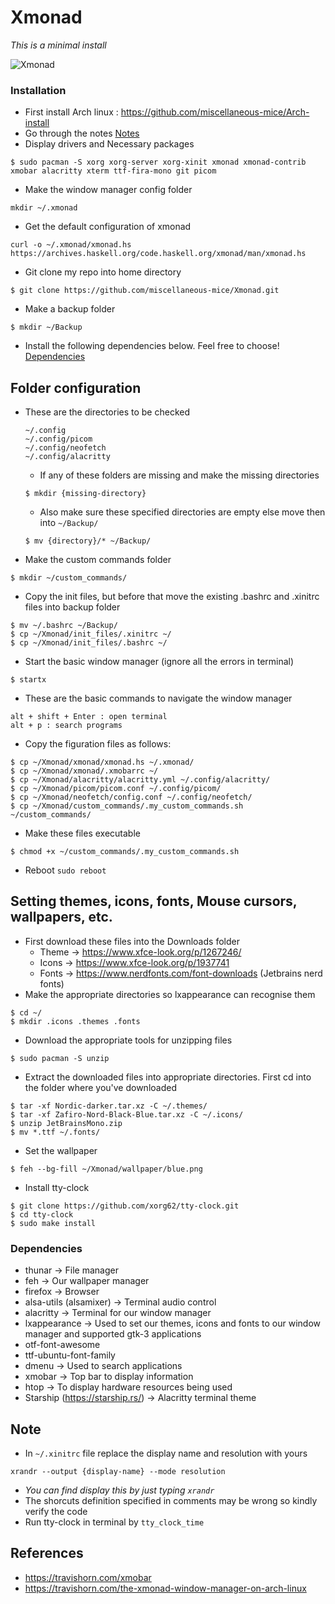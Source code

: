 # Xmonad

*This is a minimal install*

![Xmonad](https://github.com/miscellaneous-mice/Xmonad/assets/79500624/bb82dd74-69b3-40b7-9333-081a809edb2d)

### Installation
- First install Arch linux : https://github.com/miscellaneous-mice/Arch-install
- Go through the notes [Notes](https://github.com/miscellaneous-mice/Xmonad#note)
- Display drivers and Necessary packages
```
$ sudo pacman -S xorg xorg-server xorg-xinit xmonad xmonad-contrib xmobar alacritty xterm ttf-fira-mono git picom
```
- Make the window manager config folder
```
mkdir ~/.xmonad
```
- Get the default configuration of xmonad
```
curl -o ~/.xmonad/xmonad.hs https://archives.haskell.org/code.haskell.org/xmonad/man/xmonad.hs
```
- Git clone my repo into home directory
```
$ git clone https://github.com/miscellaneous-mice/Xmonad.git
```
- Make a backup folder
```
$ mkdir ~/Backup
```
- Install the following dependencies below. Feel free to choose! [Dependencies](https://github.com/miscellaneous-mice/Xmonad#dependencies)

## Folder configuration

- These are the directories to be checked
  ```
  ~/.config
  ~/.config/picom
  ~/.config/neofetch
  ~/.config/alacritty
  ```
  - If any of these folders are missing and make the missing directories
  ```
  $ mkdir {missing-directory}
  ```
  - Also make sure these specified directories are empty else move then into ```~/Backup/```
  ```
  $ mv {directory}/* ~/Backup/
  ```
- Make the custom commands folder
```
$ mkdir ~/custom_commands/
```
- Copy the init files, but before that move the existing .bashrc and .xinitrc files into backup folder
```
$ mv ~/.bashrc ~/Backup/
$ cp ~/Xmonad/init_files/.xinitrc ~/
$ cp ~/Xmonad/init_files/.bashrc ~/
```
- Start the basic window manager (ignore all the errors in terminal)
```
$ startx
```
- These are the basic commands to navigate the window manager
```
alt + shift + Enter : open terminal
alt + p : search programs
```
- Copy the figuration files as follows:
```
$ cp ~/Xmonad/xmonad/xmonad.hs ~/.xmonad/
$ cp ~/Xmonad/xmonad/.xmobarrc ~/
$ cp ~/Xmonad/alacritty/alacritty.yml ~/.config/alacritty/
$ cp ~/Xmonad/picom/picom.conf ~/.config/picom/
$ cp ~/Xmonad/neofetch/config.conf ~/.config/neofetch/
$ cp ~/Xmonad/custom_commands/.my_custom_commands.sh ~/custom_commands/
```
- Make these files executable
```
$ chmod +x ~/custom_commands/.my_custom_commands.sh
```
- Reboot ```sudo reboot```

## Setting themes, icons, fonts, Mouse cursors, wallpapers, etc.
- First download these files into the Downloads folder
  - Theme -> https://www.xfce-look.org/p/1267246/
  - Icons -> https://www.xfce-look.org/p/1937741
  - Fonts -> https://www.nerdfonts.com/font-downloads (Jetbrains nerd fonts)
- Make the appropriate directories so lxappearance can recognise them
```
$ cd ~/
$ mkdir .icons .themes .fonts
```
- Download the appropriate tools for unzipping files
```
$ sudo pacman -S unzip
```
- Extract the downloaded files into appropriate directories. First cd into the folder where you've downloaded
```
$ tar -xf Nordic-darker.tar.xz -C ~/.themes/
$ tar -xf Zafiro-Nord-Black-Blue.tar.xz -C ~/.icons/
$ unzip JetBrainsMono.zip
$ mv *.ttf ~/.fonts/
```
- Set the wallpaper
```
$ feh --bg-fill ~/Xmonad/wallpaper/blue.png
```
- Install tty-clock
```
$ git clone https://github.com/xorg62/tty-clock.git
$ cd tty-clock
$ sudo make install
```

### Dependencies
- thunar -> File manager
- feh -> Our wallpaper manager
- firefox -> Browser
- alsa-utils (alsamixer) -> Terminal audio control
- alacritty -> Terminal for our window manager
- lxappearance -> Used to set our themes, icons and fonts to our window manager and supported gtk-3 applications
- otf-font-awesome
- ttf-ubuntu-font-family
- dmenu -> Used to search applications
- xmobar -> Top bar to display information
- htop -> To display hardware resources being used
- Starship (https://starship.rs/) -> Alacritty terminal theme

## Note
- In ```~/.xinitrc``` file replace the display name and resolution with yours
```
xrandr --output {display-name} --mode resolution
```
- *You can find display this by just typing ```xrandr```*
- The shorcuts definition specified in comments may be wrong so kindly verify the code
- Run tty-clock in terminal by ```tty_clock_time```

## References
- https://travishorn.com/xmobar
- https://travishorn.com/the-xmonad-window-manager-on-arch-linux

